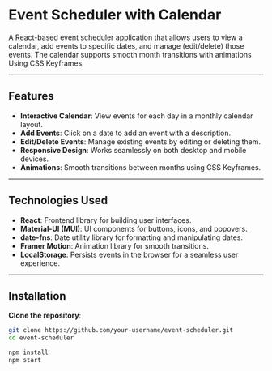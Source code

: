 # Event Scheduler with Calendar

A React-based event scheduler application that allows users to view a calendar, add events to specific dates, and manage (edit/delete) those events. The calendar supports smooth month transitions with animations Using CSS Keyframes.

---

## Features

- **Interactive Calendar**: View events for each day in a monthly calendar layout.
- **Add Events**: Click on a date to add an event with a description.
- **Edit/Delete Events**: Manage existing events by editing or deleting them.
- **Responsive Design**: Works seamlessly on both desktop and mobile devices.
- **Animations**: Smooth transitions between months using CSS Keyframes.

---

## Technologies Used

- **React**: Frontend library for building user interfaces.
- **Material-UI (MUI)**: UI components for buttons, icons, and popovers.
- **date-fns**: Date utility library for formatting and manipulating dates.
- **Framer Motion**: Animation library for smooth transitions.
- **LocalStorage**: Persists events in the browser for a seamless user experience.

---

## Installation

**Clone the repository**:

```bash
git clone https://github.com/your-username/event-scheduler.git
cd event-scheduler

npm install
npm start
```

